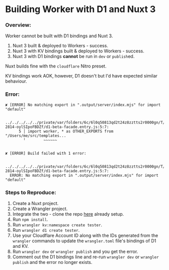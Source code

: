 # Building Worker with D1 and Nuxt 3

### Overview:

Worker cannot be built with D1 bindings and Nuxt 3.

1. Nuxt 3 built & deployed to Workers - success.
2. Nuxt 3 with KV bindings built & deployed to Workers - success.
3. Nuxt 3 with D1 bindings **cannot** be run in `dev` or `publish`ed.

Nuxt builds fine with the `cloudflare` Nitro preset. 

KV bindings work AOK, however, D1 doesn't but I'd have expected similar behaviour.

### Error:

```
✘ [ERROR] No matching export in ".output/server/index.mjs" for import "default"

    ../../../../../private/var/folders/6c/6l0q50813qd2t24z8zztts2r0000gn/T/tmp-2814-oylSIpoFBDZf/d1-beta-facade.entry.js:5:7:
      5 │ import worker, * as OTHER_EXPORTS from "/Users/me/src/templates...
        ╵        ~~~~~~


✘ [ERROR] Build failed with 1 error:

  ../../../../../private/var/folders/6c/6l0q50813qd2t24z8zztts2r0000gn/T/tmp-2814-oylSIpoFBDZf/d1-beta-facade.entry.js:5:7:
  ERROR: No matching export in ".output/server/index.mjs" for import "default"

```

### Steps to Reproduce:

1. Create a Nuxt project.
2. Create a Wrangler project.
3. Integrate the two - clone the repo [here](https://github.com/smcstewart/nuxt3-workers-d1) already setup.
4. Run `npm install`.
5. Run `wrangler kv:namespace create tester`.
6. Run `wrangler d1 create tester`.
7. Use your Cloudflare Account ID along with the IDs generated from the `wrangler` commands to update the `wrangler.toml` file's bindings of D1 and KV.
8. Run `wrangler dev` or `wrangler publish` and you get the error.
9. Comment out the D1 bindings line and re-run `wrangler dev` or `wrangler publish` and the error no longer exists.
